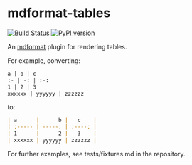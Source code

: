 # mdformat-tables

[![Build Status][ci-badge]][ci-link]
[![PyPI version][pypi-badge]][pypi-link]

An [mdformat](https://github.com/hukkin/mdformat) plugin for rendering tables.

For example, converting:

```markdown
a | b | c
:- | -: | :-:
1 | 2 | 3
xxxxxx | yyyyyy | zzzzzz
```

to:

```markdown
| a      |      b |   c    |
| :----- | -----: | :----: |
| 1      |      2 |   3    |
| xxxxxx | yyyyyy | zzzzzz |
```

For further examples, see tests/fixtures.md in the repository.

[ci-badge]: https://github.com/hukkin/mdformat-tables/actions/workflows/tests.yaml/badge.svg?branch=master
[ci-link]: https://github.com/hukkin/mdformat-tables/actions?query=workflow%3ACI+branch%3Amaster+event%3Apush
[pypi-badge]: https://img.shields.io/pypi/v/mdformat-tables.svg
[pypi-link]: https://pypi.org/project/mdformat-tables
